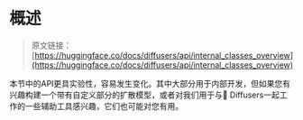 # 概述

> 原文链接：[https://huggingface.co/docs/diffusers/api/internal_classes_overview](https://huggingface.co/docs/diffusers/api/internal_classes_overview)

本节中的API更具实验性，容易发生变化。其中大部分用于内部开发，但如果您有兴趣构建一个带有自定义部分的扩散模型，或者对我们用于与🤗 Diffusers一起工作的一些辅助工具感兴趣，它们也可能对您有用。
